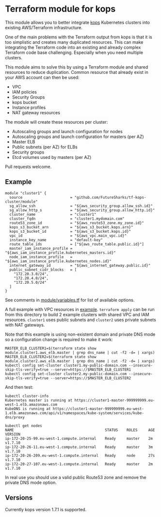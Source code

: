 # Terraform module for kops

This module allows you to better integrate [kops](https://github.com/kubernetes/kops) Kubernetes clusters into existing AWS/Terraform infrastructure.

One of the main problems with the Terraform output from kops is that it is too simplistic and creates many duplicated resources. This can make integrating the Terraform code into an existing and already complex Terraform code base challenging. Especially when you need multiple clusters.

This module aims to solve this by using a Terraform module and shared resources to reduce duplication. Common resource that already exist in your AWS account can then be used:

  - VPC
  - IAM policies
  - Security Groups
  - kops bucket
  - Instance profiles
  - NAT gateway resources

The module will create these resources per cluster:

  - Autoscaling groups and launch configuration for nodes
  - Autoscaling groups and launch configuration for masters (per AZ)
  - Master ELB
  - Public subnets (per AZ) for ELBs
  - Security groups
  - Etcd volumes used by masters (per AZ)

Pull requests welcome.

## Example

```hcl
module "cluster1" {
  source                      = "github.com/FutureSharks/tf-kops-cluster/module"
  sg_allow_ssh                = "${aws_security_group.allow_ssh.id}"
  sg_allow_http_s             = "${aws_security_group.allow_http.id}"
  cluster_name                = "cluster1"
  cluster_fqdn                = "cluster1.mydomain.com"
  route53_zone_id             = "${aws_route53_zone.my_zone.id}"
  kops_s3_bucket_arn          = "${aws_s3_bucket.kops.arn}"
  kops_s3_bucket_id           = "${aws_s3_bucket.kops.id}"
  vpc_id                      = "${aws_vpc.main_vpc.id}"
  instance_key_name           = "default-key"
  route_table_ids             = ["${aws_route_table.public.id}"]
  master_iam_instance_profile = "${aws_iam_instance_profile.kubernetes_masters.id}"
  node_iam_instance_profile   = "${aws_iam_instance_profile.kubernetes_nodes.id}"
  internet_gateway_id         = "${aws_internet_gateway.public.id}"
  public_subnet_cidr_blocks   = [
    "172.20.3.0/24",
    "172.20.4.0/24",
    "172.20.5.0/24"
  ]
}
```

See comments in [module/variables.tf](module/variables.tf) for list of available options.

A full example with VPC resources in [example](example). `terraform apply` can be run from this directory to build 2 example clusters with shared VPC and IAM resources. `cluster1` uses public subnets and `cluster2` uses private subnets with NAT gateways.

Note that this example is using non-existent domain and private DNS mode so a configuration change is required to make it work:

```shell
MASTER_ELB_CLUSTER1=$(terraform state show module.cluster1.aws_elb.master | grep dns_name | cut -f2 -d= | xargs)
MASTER_ELB_CLUSTER2=$(terraform state show module.cluster2.aws_elb.master | grep dns_name | cut -f2 -d= | xargs)
kubectl config set-cluster cluster1.my-public-domain.com --insecure-skip-tls-verify=true --server=https://$MASTER_ELB_CLUSTER1
kubectl config set-cluster cluster2.my-public-domain.com --insecure-skip-tls-verify=true --server=https://$MASTER_ELB_CLUSTER2
```

And then test:

```shell
kubectl cluster-info
Kubernetes master is running at https://cluster1-master-999999999.eu-west-1.elb.amazonaws.com
KubeDNS is running at https://cluster1-master-999999999.eu-west-1.elb.amazonaws.com/api/v1/namespaces/kube-system/services/kube-dns/proxy

kubectl get nodes
NAME                                          STATUS    ROLES     AGE       VERSION
ip-172-20-25-99.eu-west-1.compute.internal    Ready     master    2m        v1.7.10
ip-172-20-26-11.eu-west-1.compute.internal    Ready     master    3m        v1.7.10
ip-172-20-26-209.eu-west-1.compute.internal   Ready     node      27s       v1.7.10
ip-172-20-27-107.eu-west-1.compute.internal   Ready     master    2m        v1.7.10
```

In real use you should use a valid public Route53 zone and remove the private DNS mode option.

## Versions

Currently kops version 1.7.1 is supported.
